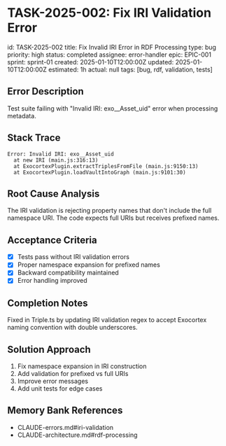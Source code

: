 # TASK-2025-002: Fix IRI Validation Error

id: TASK-2025-002
title: Fix Invalid IRI Error in RDF Processing
type: bug
priority: high
status: completed
assignee: error-handler
epic: EPIC-001
sprint: sprint-01
created: 2025-01-10T12:00:00Z
updated: 2025-01-10T12:00:00Z
estimated: 1h
actual: null
tags: [bug, rdf, validation, tests]

## Error Description

Test suite failing with "Invalid IRI: exo\_\_Asset_uid" error when processing metadata.

## Stack Trace

```
Error: Invalid IRI: exo__Asset_uid
  at new IRI (main.js:316:13)
  at ExocortexPlugin.extractTriplesFromFile (main.js:9150:13)
  at ExocortexPlugin.loadVaultIntoGraph (main.js:9101:30)
```

## Root Cause Analysis

The IRI validation is rejecting property names that don't include the full namespace URI. The code expects full URIs but receives prefixed names.

## Acceptance Criteria

- [x] Tests pass without IRI validation errors
- [x] Proper namespace expansion for prefixed names
- [x] Backward compatibility maintained
- [x] Error handling improved

## Completion Notes

Fixed in Triple.ts by updating IRI validation regex to accept Exocortex naming convention with double underscores.

## Solution Approach

1. Fix namespace expansion in IRI construction
2. Add validation for prefixed vs full URIs
3. Improve error messages
4. Add unit tests for edge cases

## Memory Bank References

- CLAUDE-errors.md#iri-validation
- CLAUDE-architecture.md#rdf-processing
